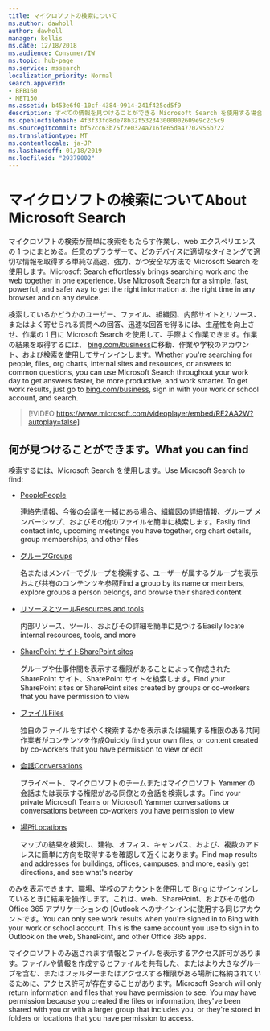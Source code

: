 ```yaml
---
title: マイクロソフトの検索について
ms.author: dawholl
author: dawholl
manager: kellis
ms.date: 12/18/2018
ms.audience: Consumer/IW
ms.topic: hub-page
ms.service: mssearch
localization_priority: Normal
search.appverid:
- BFB160
- MET150
ms.assetid: b453e6f0-10cf-4384-9914-241f425cd5f9
description: すべての情報を見つけることができる Microsoft Search を使用する場合の概要を取得します。
ms.openlocfilehash: 4f3f33fd8de78b32f532343000002609e9c2c5c9
ms.sourcegitcommit: bf52cc63b75f2e0324a716fe65da47702956b722
ms.translationtype: MT
ms.contentlocale: ja-JP
ms.lasthandoff: 01/18/2019
ms.locfileid: "29379002"
---
```

# <a name="about-microsoft-search"></a><span data-ttu-id="ec60a-103">マイクロソフトの検索について</span><span class="sxs-lookup"><span data-stu-id="ec60a-103">About Microsoft Search</span></span>

<span data-ttu-id="ec60a-p101">マイクロソフトの検索が簡単に検索をもたらす作業し、web エクスペリエンスの 1 つにまとめる。任意のブラウザーで、どのデバイスに適切なタイミングで適切な情報を取得する単純な高速、強力、かつ安全な方法で Microsoft Search を使用します。</span><span class="sxs-lookup"><span data-stu-id="ec60a-p101">Microsoft Search effortlessly brings searching work and the web together in one experience. Use Microsoft Search for a simple, fast, powerful, and safer way to get the right information at the right time in any browser and on any device.</span></span>
  
<span data-ttu-id="ec60a-p102">検索しているかどうかのユーザー、ファイル、組織図、内部サイトとリソース、またはよく寄せられる質問への回答、迅速な回答を得るには、生産性を向上させ、作業の 1 日に Microsoft Search を使用して、手際よく作業できます。作業の結果を取得するには、 [bing.com/business](https://www.bing.com/business)に移動、作業や学校のアカウント、および検索を使用してサインインします。</span><span class="sxs-lookup"><span data-stu-id="ec60a-p102">Whether you're searching for people, files, org charts, internal sites and resources, or answers to common questions, you can use Microsoft Search throughout your work day to get answers faster, be more productive, and work smarter. To get work results, just go to [bing.com/business](https://www.bing.com/business), sign in with your work or school account, and search.</span></span> 
  
> [!VIDEO https://www.microsoft.com/videoplayer/embed/RE2AA2W?autoplay=false]

## <a name="what-you-can-find"></a><span data-ttu-id="ec60a-108">何が見つけることができます。</span><span class="sxs-lookup"><span data-stu-id="ec60a-108">What you can find</span></span>
  
<span data-ttu-id="ec60a-109">検索するには、Microsoft Search を使用します。</span><span class="sxs-lookup"><span data-stu-id="ec60a-109">Use Microsoft Search to find:</span></span>
  
- [<span data-ttu-id="ec60a-110">People</span><span class="sxs-lookup"><span data-stu-id="ec60a-110">People</span></span>](find-people-and-groups.md)
    
    <span data-ttu-id="ec60a-111">連絡先情報、今後の会議を一緒にある場合、組織図の詳細情報、グループ メンバーシップ、およびその他のファイルを簡単に検索します。</span><span class="sxs-lookup"><span data-stu-id="ec60a-111">Easily find contact info, upcoming meetings you have together, org chart details, group memberships, and other files</span></span>
    
- [<span data-ttu-id="ec60a-112">グループ</span><span class="sxs-lookup"><span data-stu-id="ec60a-112">Groups</span></span>](find-people-and-groups.md)
    
    <span data-ttu-id="ec60a-113">名またはメンバーでグループを検索する、ユーザーが属するグループを表示および共有のコンテンツを参照</span><span class="sxs-lookup"><span data-stu-id="ec60a-113">Find a group by its name or members, explore groups a person belongs, and browse their shared content</span></span>
    
- [<span data-ttu-id="ec60a-114">リソースとツール</span><span class="sxs-lookup"><span data-stu-id="ec60a-114">Resources and tools</span></span>](find-resources-tools-and-more.md)
    
    <span data-ttu-id="ec60a-115">内部リソース、ツール、およびその詳細を簡単に見つける</span><span class="sxs-lookup"><span data-stu-id="ec60a-115">Easily locate internal resources, tools, and more</span></span>
    
- [<span data-ttu-id="ec60a-116">SharePoint サイト</span><span class="sxs-lookup"><span data-stu-id="ec60a-116">SharePoint sites</span></span>](find-sharepoint-sites.md)
    
    <span data-ttu-id="ec60a-117">グループや仕事仲間を表示する権限があることによって作成された SharePoint サイト、SharePoint サイトを検索します。</span><span class="sxs-lookup"><span data-stu-id="ec60a-117">Find your SharePoint sites or SharePoint sites created by groups or co-workers that you have permission to view</span></span>
    
- [<span data-ttu-id="ec60a-118">ファイル</span><span class="sxs-lookup"><span data-stu-id="ec60a-118">Files</span></span>](find-files.md)
    
    <span data-ttu-id="ec60a-119">独自のファイルをすばやく検索するかを表示または編集する権限のある共同作業者がコンテンツを作成</span><span class="sxs-lookup"><span data-stu-id="ec60a-119">Quickly find your own files, or content created by co-workers that you have permission to view or edit</span></span>
    
- [<span data-ttu-id="ec60a-120">会話</span><span class="sxs-lookup"><span data-stu-id="ec60a-120">Conversations</span></span>](find-conversations.md)
    
    <span data-ttu-id="ec60a-121">プライベート、マイクロソフトのチームまたはマイクロソフト Yammer の会話または表示する権限がある同僚との会話を検索します。</span><span class="sxs-lookup"><span data-stu-id="ec60a-121">Find your private Microsoft Teams or Microsoft Yammer conversations or conversations between co-workers you have permission to view</span></span>
    
- [<span data-ttu-id="ec60a-122">場所</span><span class="sxs-lookup"><span data-stu-id="ec60a-122">Locations</span></span>](find-locations.md)
    
    <span data-ttu-id="ec60a-123">マップの結果を検索し、建物、オフィス、キャンパス、および、複数のアドレスに簡単に方向を取得するを確認して近くにあります。</span><span class="sxs-lookup"><span data-stu-id="ec60a-123">Find map results and addresses for buildings, offices, campuses, and more, easily get directions, and see what's nearby</span></span>    
    
<span data-ttu-id="ec60a-p103">のみを表示できます、職場、学校のアカウントを使用して Bing にサインインしているときに結果を操作します。これは、web、SharePoint、およびその他の Office 365 アプリケーションの [Outlook へのサインインに使用する同じアカウントです。</span><span class="sxs-lookup"><span data-stu-id="ec60a-p103">You can only see work results when you're signed in to Bing with your work or school account. This is the same account you use to sign in to Outlook on the web, SharePoint, and other Office 365 apps.</span></span> 
  
<span data-ttu-id="ec60a-p104">マイクロソフトのみ返されます情報とファイルを表示するアクセス許可があります。ファイルや情報を作成するとファイルを共有した、またはより大きなグループを含む、またはフォルダーまたはアクセスする権限がある場所に格納されているために、アクセス許可が存在することがあります。</span><span class="sxs-lookup"><span data-stu-id="ec60a-p104">Microsoft Search will only return information and files that you have permission to see. You may have permission because you created the files or information, they've been shared with you or with a larger group that includes you, or they're stored in folders or locations that you have permission to access.</span></span>

  

